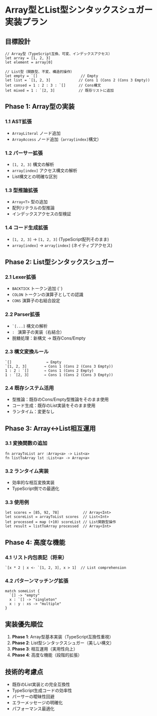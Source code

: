 # Array型とList型シンタックスシュガー実装プラン

## 目標設計
```seseragi
// Array型（TypeScript互換、可変、インデックスアクセス）
let array = [1, 2, 3]
let element = array[0]

// List型（関数型、不変、構造的操作）
let empty = `[]                    // Empty
let list = `[1, 2, 3]             // Cons 1 (Cons 2 (Cons 3 Empty))
let consed = 1 : 2 : 3 : `[]      // Cons構文
let mixed = 1 : `[2, 3]           // 既存リストに追加
```

## Phase 1: Array型の実装

### 1.1 AST拡張
- `ArrayLiteral` ノード追加
- `ArrayAccess` ノード追加（`array[index]`構文）

### 1.2 パーサー拡張
- `[1, 2, 3]` 構文の解析
- `array[index]` アクセス構文の解析
- List構文との明確な区別

### 1.3 型推論拡張
- `Array<T>` 型の追加
- 配列リテラルの型推論
- インデックスアクセスの型検証

### 1.4 コード生成拡張
- `[1, 2, 3]` → `[1, 2, 3]` (TypeScript配列そのまま)
- `array[index]` → `array[index]` (ネイティブアクセス)

## Phase 2: List型シンタックスシュガー

### 2.1 Lexer拡張
- `BACKTICK` トークン追加 (`` ` ``)
- `COLON` トークンの演算子としての認識
- `CONS` 演算子の右結合設定

### 2.2 Parser拡張
- `` `[...] `` 構文の解析
- `: ` 演算子の実装（右結合）
- 脱糖処理：新構文 → 既存Cons/Empty

### 2.3 構文変換ルール
```
`[]                → Empty
`[1, 2, 3]        → Cons 1 (Cons 2 (Cons 3 Empty))
1 : 2 : `[]       → Cons 1 (Cons 2 Empty)
1 : `[2, 3]       → Cons 1 (Cons 2 (Cons 3 Empty))
```

### 2.4 既存システム活用
- 型推論：既存のCons/Empty型推論をそのまま使用
- コード生成：既存のList実装をそのまま使用
- ランタイム：変更なし

## Phase 3: Array↔List相互運用

### 3.1 変換関数の追加
```seseragi
fn arrayToList arr :Array<a> -> List<a>
fn listToArray lst :List<a> -> Array<a>
```

### 3.2 ランタイム実装
- 効率的な相互変換実装
- TypeScript側での最適化

### 3.3 使用例
```seseragi
let scores = [85, 92, 78]           // Array<Int>
let scoreList = arrayToList scores  // List<Int>
let processed = map (+10) scoreList // List関数型操作
let result = listToArray processed  // Array<Int>
```

## Phase 4: 高度な機能

### 4.1 リスト内包表記（将来）
```seseragi
`[x * 2 | x <- `[1, 2, 3], x > 1]  // List comprehension
```

### 4.2 パターンマッチング拡張
```seseragi
match someList {
  `[] -> "empty"
  x : `[] -> "singleton"  
  x : y : xs -> "multiple"
}
```

## 実装優先順位

1. **Phase 1**: Array型基本実装（TypeScript互換性重視）
2. **Phase 2**: List型シンタックスシュガー（美しい構文）
3. **Phase 3**: 相互運用（実用性向上）
4. **Phase 4**: 高度な機能（段階的拡張）

## 技術的考慮点

- 既存のList実装との完全互換性
- TypeScript生成コードの効率性
- パーサーの曖昧性回避
- エラーメッセージの明確化
- パフォーマンス最適化